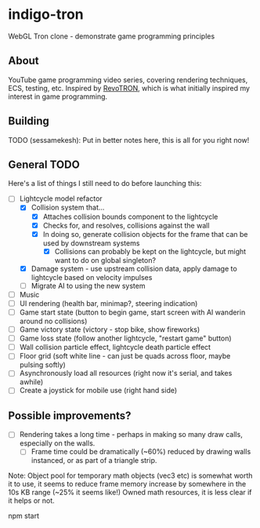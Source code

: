 # indigo-tron
WebGL Tron clone - demonstrate game programming principles

## About
YouTube game programming video series, covering rendering techniques, ECS, testing, etc.
Inspired by [RevoTRON](http://revotron.tripod.com/screens.htm), which is what initially inspired my interest in game programming.

## Building
TODO (sessamekesh): Put in better notes here, this is all for you right now!

## General TODO
Here's a list of things I still need to do before launching this:
- [ ] Lightcycle model refactor
  - [x] Collision system that...
    - [x] Attaches collision bounds component to the lightcycle
    - [x] Checks for, and resolves, collisions against the wall
    - [x] In doing so, generate collision objects for the frame that can be used by downstream systems
      - [x] Collisions can probably be kept on the lightcycle, but might want to do on global singleton?
  - [x] Damage system - use upstream collision data, apply damage to lightcycle based on velocity impulses
  - [ ] Migrate AI to using the new system
- [ ] Music
- [ ] UI rendering (health bar, minimap?, steering indication)
- [ ] Game start state (button to begin game, start screen with AI wanderin around no collisions)
- [ ] Game victory state (victory - stop bike, show fireworks)
- [ ] Game loss state (follow another lightcycle, "restart game" button)
- [ ] Wall collision particle effect, lightcycle death particle effect
- [ ] Floor grid (soft white line - can just be quads across floor, maybe pulsing softly)
- [ ] Asynchronously load all resources (right now it's serial, and takes awhile)
- [ ] Create a joystick for mobile use (right hand side)

## Possible improvements?
- [ ] Rendering takes a long time - perhaps in making so many draw calls, especially on the walls.
  - [ ] Frame time could be dramatically (~60%) reduced by drawing walls instanced, or as part of a triangle strip.

Note: Object pool for temporary math objects (vec3 etc) is somewhat worth it to use, it seems to reduce frame memory increase by somewhere in the 10s KB range (~25% it seems like!)
Owned math resources, it is less clear if it helps or not.

npm start
